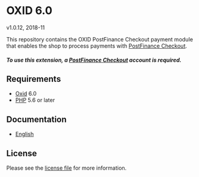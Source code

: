# OXID 6.0

v1.0.12, 2018-11

This repository contains the OXID  PostFinance Checkout payment module that enables the shop to process payments with [PostFinance Checkout](https://www.postfinance.ch).

##### To use this extension, a [PostFinance Checkout](https://www.postfinance.ch) account is required.

## Requirements

* [Oxid](https://www.oxid-esales.com/) 6.0
* [PHP](http://php.net/) 5.6 or later

## Documentation

* [English](https://plugin-documentation.postfinance-checkout.ch/pfpayments/oxid-6.0/1.0.12/docs/en/documentation.html)

## License

Please see the [license file](https://github.com/pfpayments/oxid-6.0/blob/1.0.12/LICENSE) for more information.